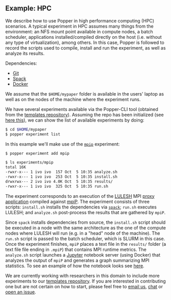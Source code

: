 ## Example: HPC

We describe how to use Popper in high performance computing (HPC) 
scenarios. A typical experiment in HPC assumes many things from the 
environment: an NFS mount point available in compute nodes, a batch 
scheduler, applications installed/compiled directly on the host (i.e. 
without any type of virtualization), among others. In this case, 
Popper is followed to record the scripts used to compile, install and 
run the experiment, as well as analyze its results.

Dependencies:
  * [Git](https://git-scm.com/book/en/v2/Getting-Started-Installing-Git)
  * [Spack](https://github.com/llnl/spack/)
  * [Docker](https://docs.docker.com/engine/installation/)

We assume that the `$HOME/mypaper` folder is available in the users' 
laptop as well as on the nodes of the machine where the experiment 
runs.

We have several experiments available via the Popper-CLI tool 
(obtained from the [templates 
repository](https://github.com/systemslab/popper)). Assuming the repo 
has been initialized (see [here 
this](Popper-Data-Science#initialize-a-popper-repository)), we can 
show the list of available experiments by doing:

```bash
$ cd $HOME/mypaper
$ popper experiment list
```

In this example we'll make use of the 
[`mpip`](https://github.com/systemslab/popper/tree/master/templates/experiments/mpip) 
experiment:

```bash
$ popper experiment add mpip

$ ls experiments/mpip
total 16K
-rwxr-x--- 1 ivo ivo  157 Oct  5 10:35 analyze.sh
-rwxr-x--- 1 ivo ivo  253 Oct  5 10:35 install.sh
drwxrwx--- 2 ivo ivo 4.0K Oct  5 10:35 results/
-rwxr-x--- 1 ivo ivo  325 Oct  5 10:35 run.sh
```

The experiment corresponds to an execution of the 
[LULESH](https://codesign.llnl.gov/lulesh.php) MPI [proxy 
application](http://www.lanl.gov/projects/codesign/proxy-apps/assets/docs/proxyapps_strategy.pdf)
compiled against [mpiP](http://mpip.sourceforge.net/). The experiment 
consists of three scripts: `install.sh` installs the dependencies via 
[`spack`](https://github.com/llnl/spack/); `run.sh` executes LULESH; 
and `analyze.sh` post-process the results that are gathered by `mpiP`.

Since `spack` installs dependencies from source, the `install.sh` 
script should be executed in a node with the same architecture as the 
one of the compute nodes where LULESH will run (e.g. in a "head" node 
of the machine). The `run.sh` script is passed to the batch scheduler, 
which is SLURM in this case. Once the experiment finishes, `mpiP` 
places a text file in the `results/` folder (a text file file ending 
in `.mpiP`) that contains MPI runtime metrics. The `analyze.sh` script 
launches a [Jupyter](http://jupyter.org/) notebook server (using 
Docker) that analyzes the output of `mpiP` and generates a graph 
summarizing MPI statistics. To see an example of how the notebook 
looks see 
[here](https://github.com/systemslab/popper/blob/master/templates/experiments/mpip/results/notebook.ipynb).

We are currently working with researchers in this domain to include 
more experiments to our [templates 
repository](https://github.com/systemslab/popper). If you are 
interested in contributing one but are not certain on how to start, 
please feel free to [email us](ivo@cs.ucsc.edu), 
[chat](https://gitter.im/systemslab/popper) or [open an 
issue](https://github.com/systemslab/popper/issues/new).
